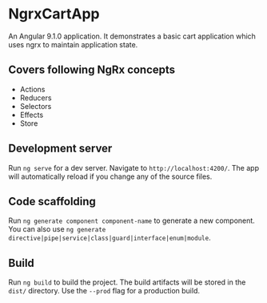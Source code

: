 # NgrxCartApp

An Angular 9.1.0 application. It demonstrates a basic cart application which uses ngrx to maintain application state.

## Covers following NgRx concepts
- Actions
- Reducers
- Selectors
- Effects
- Store

## Development server

Run `ng serve` for a dev server. Navigate to `http://localhost:4200/`. The app will automatically reload if you change any of the source files.

## Code scaffolding

Run `ng generate component component-name` to generate a new component. You can also use `ng generate directive|pipe|service|class|guard|interface|enum|module`.

## Build

Run `ng build` to build the project. The build artifacts will be stored in the `dist/` directory. Use the `--prod` flag for a production build.